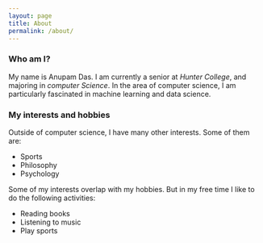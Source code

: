 ```yaml
---
layout: page
title: About
permalink: /about/
---
```


### Who am I?
My name is Anupam Das. I am currently a senior at *Hunter College*, and majoring in *computer Science*. In the area of computer science, I am particularly fascinated in machine learning and data science. 

### My interests and hobbies

Outside of computer science, I have many other interests. Some of them are:
* Sports
* Philosophy
* Psychology

Some of my interests overlap with my hobbies. But in my free time I like to do the following activities:
* Reading books
* Listening to music
* Play sports

